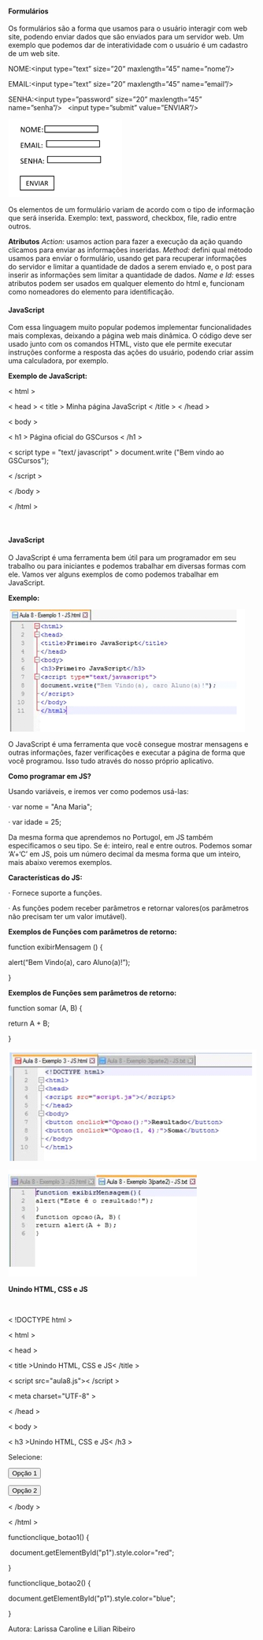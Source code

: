 ####                                                                                                         **Formulários**

Os formulários são a forma que usamos para o usuário interagir com web site, podendo
enviar dados que são enviados para um servidor web. Um exemplo que podemos dar
de interatividade com o usuário é um cadastro de um web site.

NOME:&lt;input type=”text” size=”20” maxlength=”45” name=”nome”/&gt;

 EMAIL:&lt;input type=”text” size=”20” maxlength=”45” name=”email”/&gt;

SENHA:&lt;input type=”password” size=”20” maxlength=”45” name=”senha”/&gt;
         &lt;input type=”submit” value=”ENVIAR”/&gt;

![lari20](https://github.com/Pedrogvd/Projeto_StartLatam/blob/main/Imagens_HTMLCSS/lari20.PNG)

Os elementos de um formulário variam de acordo com o tipo de informação que será
inserida. Exemplo: text, password, checkbox, file, radio entre outros.

**Atributos**
*Action:* usamos action para fazer a execução da ação quando clicamos para enviar as
informações inseridas.
*Method:* defini qual método usamos para enviar o formulário, usando get para
recuperar informações do servidor e limitar a quantidade de dados a serem enviado e,
o post para inserir as informações sem limitar a quantidade de dados.
*Name e Id:* esses atributos podem ser usados em qualquer elemento do html e,
funcionam como nomeadores do elemento para identificação.

####                                                   **JavaScript**

Com essa linguagem muito popular podemos implementar funcionalidades mais complexas, deixando a página web mais dinâmica. O código deve ser usado junto com os comandos HTML, visto que ele permite executar instruções conforme a resposta das ações do usuário, podendo criar assim uma calculadora, por exemplo.

**Exemplo de JavaScript:**

< html >

< head > < title > Minha página JavaScript < /title > < /head >

< body >

< h1 > Página oficial do GSCursos < /h1 >

< script type = "text/ javascript" > document.write ("Bem vindo ao GSCursos");

< /script >

< /body >

< /html >

​                                               

####                                                                  **JavaScript**

O JavaScript é uma ferramenta bem útil para um programador em seu trabalho ou para iniciantes e podemos trabalhar em diversas formas com ele. Vamos ver alguns exemplos de como podemos trabalhar em JavaScript. 

**Exemplo:**

![lilian20](https://github.com/Pedrogvd/Projeto_StartLatam/blob/main/Imagens_HTMLCSS/lilian20.PNG)



O JavaScript é uma ferramenta que você consegue mostrar mensagens e outras informações, fazer verificações e executar a página de forma que você programou. Isso tudo através do nosso próprio aplicativo.

**Como programar em JS?**

Usando variáveis, e iremos ver como podemos usá-las:

·     var nome = "Ana Maria";

·     var idade = 25;

   

Da mesma forma que aprendemos no Portugol, em JS também especificamos o seu tipo. Se é: inteiro, real e entre outros. Podemos somar ‘A’+‘C’ em JS, pois um número decimal da mesma forma que um inteiro, mais abaixo veremos exemplos.

 

**Características do JS:**

·     Fornece suporte a funções.

·     As funções podem receber parâmetros e retornar valores(os parâmetros não precisam ter um valor imutável).

 

**Exemplos de Funções com parâmetros de retorno:**

 

function exibirMensagem () {

alert(“Bem Vindo(a), caro Aluno(a)!”);

}

 

**Exemplos de Funções sem parâmetros de retorno:**

function somar (A, B) {

return A + B;

}



![lilian21](https://github.com/Pedrogvd/Projeto_StartLatam/blob/main/Imagens_HTMLCSS/lilian21.PNG)





![lilian22](https://github.com/Pedrogvd/Projeto_StartLatam/blob/main/Imagens_HTMLCSS/lilian22.PNG)





**Unindo HTML, CSS e JS**

​                                        

< !DOCTYPE html >

< html >

< head >

< title >Unindo HTML, CSS e JS< /title >

< script src="aula8.js">< /script >

< meta charset="UTF-8" >

< /head >

< body >

< h3 >Unindo HTML, CSS e JS< /h3 >

<p id="p1">Selecione:</p>

<button onclick="clique_botao1();">Opção 1</button>

<button onclick="clique_botao2();">Opção 2</button>

< /body >

< /html >

 

 

 

functionclique_botao1() {

​        document.getElementById("p1").style.color="red";

}

functionclique_botao2() {

document.getElementById("p1").style.color="blue";

}



Autora: Larissa Caroline e Lilian Ribeiro



